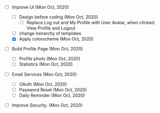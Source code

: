 
- [ ] Improve UI (Mon Oct, 2020)
    - [ ] Design before coding (Mon Oct, 2020)
        - [ ] Replace Log out and My Profile with User Avatar, when clicked: View Profile and Logout
    - [ ] change heirarchy of templates 
    - [X] Apply colorscheme (Mon Oct, 2020)
- [ ] Build Profile Page (Mon Oct, 2020)
    - [ ] Profile photo (Mon Oct, 2020)
    - [ ] Statistics (Mon Oct, 2020)
- [ ] Email Services (Mon Oct, 2020)
    - [ ] OAuth (Mon Oct, 2020)
    - [ ] Password Reset (Mon Oct, 2020)
    - [ ] Daily Reminder (Mon Oct, 2020)
- [ ] Improve Security. (Mon Oct, 2020)

